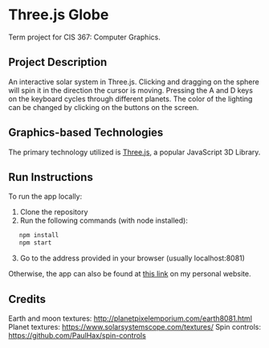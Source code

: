 # Three.js Globe
Term project for CIS 367: Computer Graphics.

## Project Description

An interactive solar system in Three.js. Clicking and dragging on the sphere will spin it in the direction the cursor is moving. Pressing the A and D keys on the keyboard cycles through different planets. The color of the lighting can be changed by clicking on the buttons on the screen.

## Graphics-based Technologies

The primary technology utilized is [Three.js](https://threejs.org/), a popular JavaScript 3D Library.

## Run Instructions

To run the app locally:
1. Clone the repository
2. Run the following commands (with node installed):
```bash
   npm install
   npm start
```
3. Go to the address provided in your browser (usually localhost:8081)

Otherwise, the app can also be found at [this link](https://cis.gvsu.edu/~aganovia/cis367/project/) on my personal website.

## Credits

Earth and moon textures: http://planetpixelemporium.com/earth8081.html 
Planet textures: https://www.solarsystemscope.com/textures/
Spin controls: https://github.com/PaulHax/spin-controls